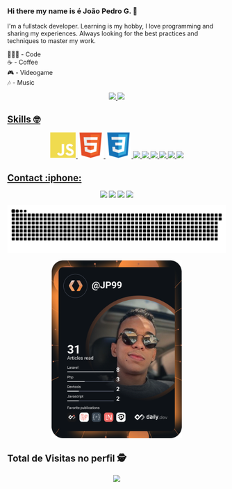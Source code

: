 ### Hi there my name is é João Pedro G. 👋

I'm a fullstack developer. Learning is my hobby, I love programming and sharing my experiences. Always looking for the best practices and techniques to master my work. 

👨🏽‍💻 - Code <br>
☕ - Coffee <br>
🎮 - Videogame <br>
🎶 - Music <br>

<div align="center">
  <a href="https://github.com/JP-dev99">
  <img height="155em" src="https://github-readme-stats.vercel.app/api?username=JP-dev99&show_icons=true&theme=dark&include_all_commits=true&count_private=true"/>
  <img height="155em" src="https://github-readme-stats.vercel.app/api/top-langs/?username=JP-dev99&layout=compact&langs_count=7&theme=dark"/>
</div>
  
## Skills 🤓 

<p align="center">
  
  <img height="60" src="https://raw.githubusercontent.com/devicons/devicon/master/icons/javascript/javascript-plain.svg">
  <img height="60" src="https://raw.githubusercontent.com/devicons/devicon/master/icons/html5/html5-original.svg">
  <img height="60" src="https://raw.githubusercontent.com/devicons/devicon/master/icons/css3/css3-original.svg">
  <img height="60" src="https://cdn.jsdelivr.net/gh/devicons/devicon/icons/laravel/laravel-plain-wordmark.svg"/>
  <img height="60" src="https://cdn.jsdelivr.net/gh/devicons/devicon/icons/bootstrap/bootstrap-plain-wordmark.svg"/>
  <img height="60" src="https://cdn.jsdelivr.net/gh/devicons/devicon/icons/git/git-plain.svg"/>
  <img height="60" src="https://cdn.jsdelivr.net/gh/devicons/devicon/icons/mysql/mysql-plain.svg"/>
  <img height="60" src="https://cdn.jsdelivr.net/gh/devicons/devicon/icons/php/php-original.svg"/>
  <img height="60" src="https://cdn.jsdelivr.net/gh/devicons/devicon/icons/tailwindcss/tailwindcss-plain.svg" />

 
  
</p>
    
<h2> Contact :iphone: </h2>
  
<div align="center">
  
<a href="https://www.instagram.com/jpedro.dev/" target="_blank"><img src="https://img.shields.io/badge/-Instagram-%23E4405F?style=for-the-badge&logo=instagram&logoColor=white" target="_blank"></a>
<a href="https://discord.gg/Hh7R8AE6" target="_blank"><img src="https://img.shields.io/badge/Discord-7289DA?style=for-the-badge&logo=discord&logoColor=white" target="_blank"></a> 
<a href = "mailto:joaocitimo@gmail.com"><img src="https://img.shields.io/badge/-Gmail-%23333?style=for-the-badge&logo=gmail&logoColor=white" target="_blank"></a>
<a href="https://www.linkedin.com/in/jo%C3%A3o-pedro-gomes-de-sena-552132210/" target="_blank"><img src="https://img.shields.io/badge/-LinkedIn-%230077B5?style=for-the-badge&logo=linkedin&logoColor=white" target="_blank"></a> 

 ![Snake animation](https://github.com/JP-dev99/JP-dev99/blob/output/github-contribution-grid-snake.svg)
  
</div>
  
<p align="center"> 
  
  <div align="center">
  <a href="https://app.daily.dev/DailyDevTips"><img src="https://github.com/JP-dev99/JP-dev99/blob/main/devcard.svg" width="300" alt="João Pedro G."/></a>
  </div>
  
 ## Total de Visitas no perfil :detective: <br>
 <p align="center"> 
   <img alingn="center" src="https://profile-counter.glitch.me/JP-dev99/count.svg" />
 </p>

